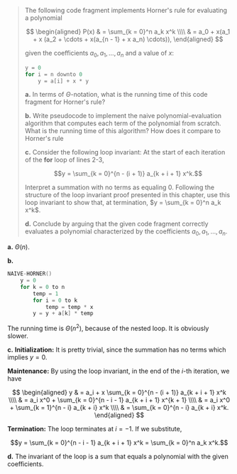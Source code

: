 > The following code fragment implements Horner's rule for evaluating a polynomial
>
> $$
> \begin{aligned}
> P(x) & = \sum_{k = 0}^n a_k x^k \\\\
>      & = a_0 + x(a_1 + x (a_2 + \cdots + x(a_{n - 1} + x a_n) \cdots)),
> \end{aligned}
> $$
>
> given the coefficients $a_0, a_1, \ldots, a_n$ and a value of $x$:
>
> ```cpp
> y = 0
> for i = n downto 0
>     y = a[i] + x * y
> ```
>
> **a.** In terms of $\Theta$-notation, what is the running time of this code fragment for Horner's rule?
>
> **b.** Write pseudocode to implement the naive polynomial-evaluation algorithm that computes each term of the polynomial from scratch. What is the running time of this algorithm? How does it compare to Horner's rule
>
> **c.** Consider the following loop invariant: At the start of each iteration of the **for** loop of lines 2-3,
>
> $$y = \sum_{k = 0}^{n - (i + 1)} a_{k + i + 1} x^k.$$
>
> Interpret a summation with no terms as equaling $0$. Following the structure of the loop invariant proof presented in this chapter, use this loop invariant to show that, at termination, $y = \sum_{k = 0}^n a_k x^k$.
>
> **d.** Conclude by arguing that the given code fragment correctly evaluates a polynomial characterized by the coefficients $a_0, a_1, \ldots, a_n$.

**a.** $\Theta(n)$.

**b.**

```cpp
NAIVE-HORNER()
    y = 0
    for k = 0 to n
        temp = 1
        for i = 0 to k
            temp = temp * x
        y = y + a[k] * temp
```

The running time is $\Theta(n^2)$, because of the nested loop. It is obviously slower.

**c.** **Initialization:** It is pretty trivial, since the summation has no terms which implies $y = 0$.

**Maintenance:** By using the loop invariant, in the end of the $i$-th iteration, we have

$$
\begin{aligned}
y & = a_i + x \sum_{k = 0}^{n - (i + 1)} a_{k + i + 1} x^k \\\\
  & = a_i x^0 + \sum_{k = 0}^{n - i - 1} a_{k + i + 1} x^{k + 1} \\\\
  & = a_i x^0 + \sum_{k = 1}^{n - i} a_{k + i} x^k \\\\
  & = \sum_{k = 0}^{n - i} a_{k + i} x^k.
\end{aligned}
$$

**Termination:** The loop terminates at $i = -1$. If we substitute,

$$y = \sum_{k = 0}^{n - i - 1} a_{k + i + 1} x^k = \sum_{k = 0}^n a_k x^k.$$

**d.** The invariant of the loop is a sum that equals a polynomial with the given coefficients.
